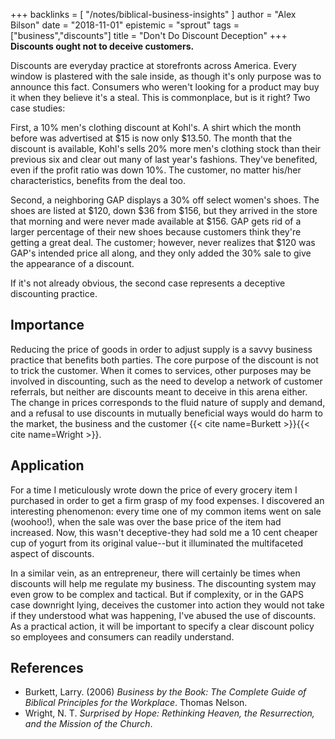 +++
backlinks = [
  "/notes/biblical-business-insights"
]
author = "Alex Bilson"
date = "2018-11-01"
epistemic = "sprout"
tags = ["business","discounts"]
title = "Don't Do Discount Deception"
+++
**Discounts ought not to deceive customers.**

Discounts are everyday practice at storefronts across America.  Every window is plastered with the sale inside, as though it's only purpose was to announce this fact.  Consumers who weren't looking for a product may buy it when they believe it's a steal.  This is commonplace, but is it right?  Two case studies:

First, a 10% men's clothing discount at Kohl's.  A shirt which the month before was advertised at $15 is now only $13.50. The month that the discount is available, Kohl's sells 20% more men's clothing stock than their previous six and clear out many of last year's fashions.  They've benefited, even if the profit ratio was down 10%.  The customer, no matter his/her characteristics, benefits from the deal too.

Second, a neighboring GAP displays a 30% off select women's shoes.  The shoes are listed at $120, down $36 from $156, but they arrived in the store that morning and were never made available at $156.  GAP gets rid of a larger percentage of their new shoes because customers think they're getting a great deal.  The customer; however, never realizes that $120 was GAP's intended price all along, and they only added the 30% sale to give the appearance of a discount.

If it's not already obvious, the second case represents a deceptive discounting practice.

## Importance

Reducing the price of goods in order to adjust supply is a savvy business practice that benefits both parties.  The core purpose of the discount is not to trick the customer.  When it comes to services, other purposes may be involved in discounting, such as the need to develop a network of customer referrals, but neither are discounts meant to deceive in this arena either.  The change in prices corresponds to the fluid nature of supply and demand, and a refusal to use discounts in mutually beneficial ways would do harm to the market, the business and the customer {{< cite name=Burkett >}}{{< cite name=Wright >}}.

## Application

For a time I meticulously wrote down the price of every grocery item I purchased in order to get a firm grasp of my food expenses.  I discovered an interesting phenomenon: every time one of my common items went on sale (woohoo!), when the sale was over the base price of the item had increased.  Now, this wasn't deceptive-they had sold me a 10 cent cheaper cup of yogurt from its original value--but it illuminated the multifaceted aspect of discounts.

In a similar vein, as an entrepreneur, there will certainly be times when discounts will help me regulate my business.  The discounting system may even grow to be complex and tactical.  But if complexity, or in the GAPS case downright lying, deceives the customer into action they would not take if they understood what was happening, I've abused the use of discounts.  As a practical action, it will be important to specify a clear discount policy so employees and consumers can readily understand.

## References

- Burkett, Larry. (2006) _Business by the Book: The Complete Guide of Biblical Principles for the Workplace_. Thomas Nelson.
- Wright, N. T. _Surprised by Hope: Rethinking Heaven, the Resurrection, and the Mission of the Church_.
